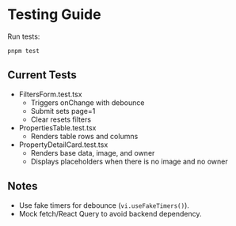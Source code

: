 # Testing Guide

Run tests:
```
pnpm test
```

## Current Tests
- FiltersForm.test.tsx
  - Triggers onChange with debounce
  - Submit sets page=1
  - Clear resets filters
- PropertiesTable.test.tsx
  - Renders table rows and columns
- PropertyDetailCard.test.tsx
  - Renders base data, image, and owner
  - Displays placeholders when there is no image and no owner

## Notes
- Use fake timers for debounce (`vi.useFakeTimers()`).
- Mock fetch/React Query to avoid backend dependency.